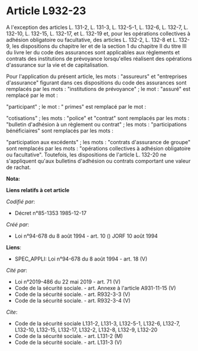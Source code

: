 # Article L932-23

A l'exception des articles L. 131-2, L. 131-3, L. 132-5-1, L. 132-6, L. 132-7, L. 132-10, L. 132-15, L. 132-17, et L. 132-19
et, pour les opérations collectives à adhésion obligatoire ou facultative, des articles L. 132-2, L. 132-8 et L. 132-9, les
dispositions du chapitre Ier et de la section 1 du chapitre II du titre III du livre Ier du code des assurances sont
applicables aux règlements et contrats des institutions de prévoyance lorsqu'elles réalisent des opérations d'assurance sur
la vie et de capitalisation.

Pour l'application du présent article, les mots : "assureurs" et "entreprises d'assurance" figurant dans ces dispositions du
code des assurances sont remplacés par les mots : "institutions de prévoyance" ; le mot : "assuré" est remplacé par le mot :

"participant" ; le mot : " primes" est remplacé par le mot :

"cotisations" ; les mots : "police" et "contrat" sont remplacés par les mots : "bulletin d'adhésion à un règlement ou
contrat" ; les mots : "participations bénéficiaires" sont remplacés par les mots :

"participation aux excédents" ; les mots : "contrats d'assurance de groupe" sont remplacés par les mots : "opérations
collectives à adhésion obligatoire ou facultative". Toutefois, les dispositions de l'article L. 132-20 ne s'appliquent qu'aux
bulletins d'adhésion ou contrats comportant une valeur de rachat.

**Nota:**



**Liens relatifs à cet article**

_Codifié par_:

  - Décret n°85-1353 1985-12-17

_Créé par_:

  - Loi n°94-678 du 8 août 1994 - art. 10 () JORF 10 août 1994

**Liens**:

  - SPEC_APPLI: Loi n°94-678 du 8 août 1994 - art. 18 (V)

_Cité par_:

  - Loi n°2019-486 du 22 mai 2019 - art. 71 (V)
  - Code de la sécurité sociale. - art. Annexe à l'article A931-11-15 (V)
  - Code de la sécurité sociale. - art. R932-3-3 (V)
  - Code de la sécurité sociale. - art. R932-3-4 (V)

_Cite_:

  - Code de la sécurité sociale L131-2, L131-3, L132-5-1, L132-6, L132-7, L132-10, L132-15, L132-17, L132-2, L132-8, L132-9, L132-20
  - Code de la sécurité sociale. - art. L131-2 (M)
  - Code de la sécurité sociale. - art. L131-3 (V)

